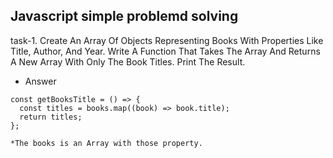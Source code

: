## Javascript simple problemd solving

task-1. Create An Array Of Objects Representing Books With Properties Like Title, Author, And Year. Write A Function That Takes The Array And Returns A New Array With Only The Book Titles. Print The Result.

- Answer 
```
const getBooksTitle = () => {
  const titles = books.map((book) => book.title);
  return titles;
};

*The books is an Array with those property.
```